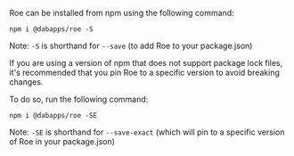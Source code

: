 Roe can be installed from npm using the following command:

```shell
npm i @dabapps/roe -S
```

Note: `-S` is shorthand for `--save` (to add Roe to your package.json)

If you are using a version of npm that does not support package lock files, it's recommended that you pin Roe to a specific version to avoid breaking changes.

To do so, run the following command:

```shell
npm i @dabapps/roe -SE
```

Note: `-SE` is shorthand for `--save-exact` (which will pin to a specific version of Roe in your package.json)
